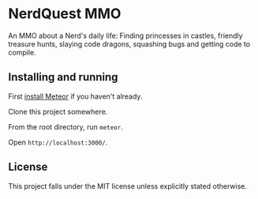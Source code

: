 # NerdQuest MMO

An MMO about a Nerd's daily life: Finding princesses in castles, friendly treasure hunts, slaying code dragons, squashing bugs and getting code to compile.

## Installing and running

First [install Meteor](https://www.meteor.com/install) if you haven't already.

Clone this project somewhere.

From the root directory, run `meteor`.

Open `http://localhost:3000/`.

## License

This project falls under the MIT license unless explicitly stated otherwise.